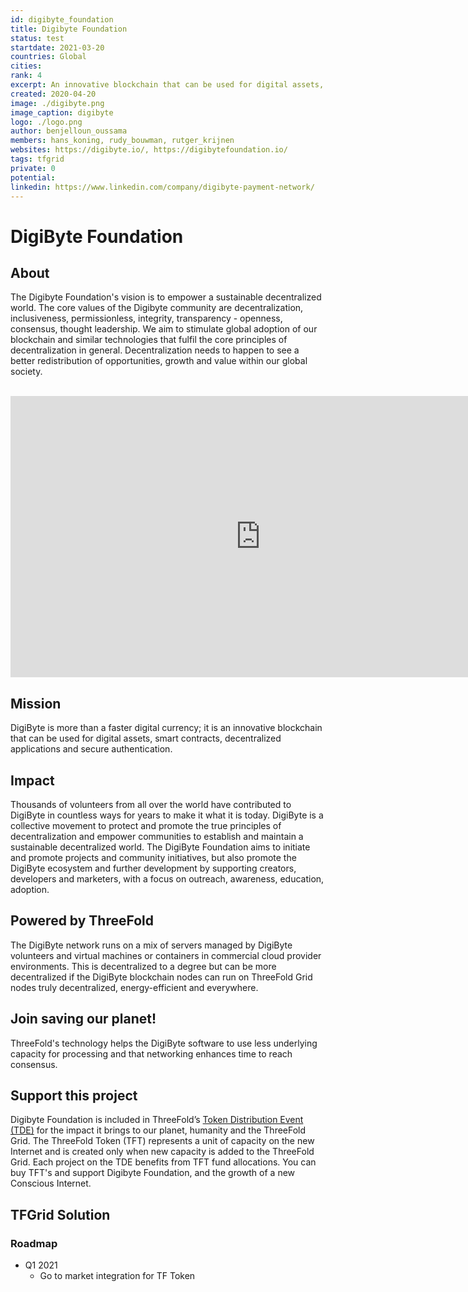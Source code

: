 ```yaml
---
id: digibyte_foundation
title: Digibyte Foundation
status: test
startdate: 2021-03-20
countries: Global
cities:
rank: 4
excerpt: An innovative blockchain that can be used for digital assets, smart contracts, decentralized applications and secure authentication.
created: 2020-04-20
image: ./digibyte.png
image_caption: digibyte
logo: ./logo.png
author: benjelloun_oussama
members: hans_koning, rudy_bouwman, rutger_krijnen
websites: https://digibyte.io/, https://digibytefoundation.io/
tags: tfgrid
private: 0
potential:
linkedin: https://www.linkedin.com/company/digibyte-payment-network/
---
```



# DigiByte Foundation

## About

The Digibyte Foundation's vision is to empower a sustainable decentralized world. The core values of the Digibyte community are decentralization, inclusiveness, permissionless, integrity, transparency - openness, consensus, thought leadership. We aim to stimulate global adoption of our blockchain and similar technologies that fulfil the core principles of decentralization in general. Decentralization needs to happen to see a better redistribution of opportunities, growth and value within our global society.

<BR>

<iframe src="https://player.vimeo.com/video/413179934" width="800" height="450" frameborder="0" allow="autoplay; fullscreen" allowfullscreen></iframe>

<BR>


## Mission

DigiByte is more than a faster digital currency; it is an innovative blockchain that can be used for digital assets, smart contracts, decentralized applications and secure authentication.

## Impact

Thousands of volunteers from all over the world have contributed to DigiByte in countless ways for years to make it what it is today. DigiByte is a collective movement to protect and promote the true principles of decentralization and empower communities to establish and maintain a sustainable decentralized world. The DigiByte Foundation aims to initiate and promote projects and community initiatives, but also promote the DigiByte ecosystem and further development by supporting creators, developers and marketers, with a focus on outreach, awareness, education, adoption.

## Powered by ThreeFold

The DigiByte network runs on a mix of servers managed by DigiByte volunteers and virtual machines or containers in commercial cloud provider environments.  This is decentralized to a degree but can be more decentralized if the DigiByte blockchain nodes can run on ThreeFold Grid nodes truly decentralized, energy-efficient and everywhere. 

## Join saving our planet!

ThreeFold's technology helps the DigiByte software to use less underlying capacity for processing and that networking enhances time to reach consensus.

## Support this project

Digibyte Foundation is included in ThreeFold’s [Token Distribution Event (TDE)](https://wiki.threefold.io/#/tdeoverview)</a> for the impact it brings to our planet, humanity and the ThreeFold Grid.
The ThreeFold Token (TFT) represents a unit of capacity on the new Internet and is created only when new capacity is added to the ThreeFold Grid.
Each project on the TDE benefits from TFT fund allocations. You can buy TFT's and support Digibyte Foundation, and the growth of a new Conscious Internet.

## TFGrid Solution

### Roadmap

- Q1 2021
  - Go to market integration for TF Token
